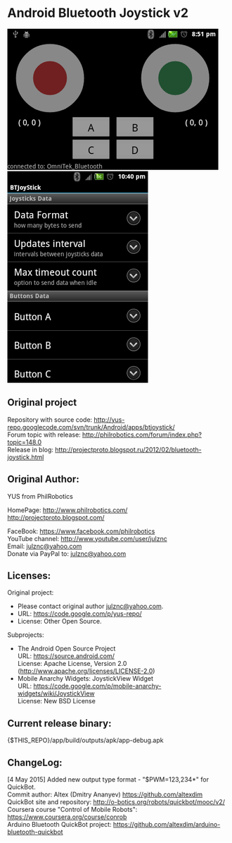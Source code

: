 Android Bluetooth Joystick v2
=============================

![Main screen](/screenshots/main_screen.png?raw=true "Main screen")
![Options menu](/screenshots/options_menu.png?raw=true "Options menu")

Original project
-----------------------------
Repository with source code: http://yus-repo.googlecode.com/svn/trunk/Android/apps/btjoystick/  
Forum topic with release: http://philrobotics.com/forum/index.php?topic=148.0  
Release in blog: http://projectproto.blogspot.ru/2012/02/bluetooth-joystick.html

Original Author: 
-----------------------------
YUS from PhilRobotics

HomePage:
http://www.philrobotics.com/  
http://projectproto.blogspot.com/  

FaceBook: https://www.facebook.com/philrobotics  
YouTube channel: http://www.youtube.com/user/julznc  
Email: julznc@yahoo.com  
Donate via PayPal to: julznc@yahoo.com

Licenses:
-----------------------------
Original project: 
* Please contact original author julznc@yahoo.com.
* URL: https://code.google.com/p/yus-repo/
* License: Other Open Source.

Subprojects:
* The Android Open Source Project  
URL: https://source.android.com/  
License: Apache License, Version 2.0 (http://www.apache.org/licenses/LICENSE-2.0)  
* Mobile Anarchy Widgets: JoystickView Widget  
URL: https://code.google.com/p/mobile-anarchy-widgets/wiki/JoystickView  
License: New BSD License


Current release binary:
-----------------------------
{$THIS_REPO}/app/build/outputs/apk/app-debug.apk

ChangeLog:
-----------------------------
[4 May 2015] Added new output type format - "$PWM=123,234\*" for QuickBot.  
    Commit author: Altex (Dmitry Ananyev) https://github.com/altexdim  
    QuickBot site and repository: http://o-botics.org/robots/quickbot/mooc/v2/  
    Coursera course "Control of Mobile Robots": https://www.coursera.org/course/conrob  
    Arduino Bluetooth QuickBot project: https://github.com/altexdim/arduino-bluetooth-quickbot  
